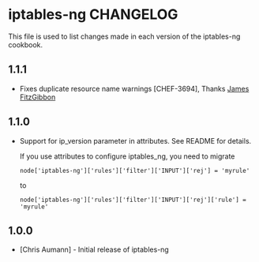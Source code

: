 iptables-ng CHANGELOG
=====================

This file is used to list changes made in each version of the iptables-ng cookbook.

1.1.1
-----

- Fixes duplicate resource name warnings [CHEF-3694], Thanks [James FitzGibbon](http://github.com/jf647)

1.1.0
-----

- Support for ip_version parameter in attributes. See README for details.

  If you use attributes to configure iptables_ng, you need to migrate

  ```node['iptables-ng']['rules']['filter']['INPUT']['rej'] = 'myrule'```

  to 

  ```node['iptables-ng']['rules']['filter']['INPUT']['rej']['rule'] = 'myrule'```


1.0.0
-----
- [Chris Aumann] - Initial release of iptables-ng
